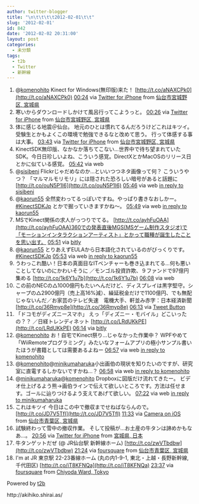 ```yaml
---
author: twitter-blogger
title: "\n\t\t\t\t2012-02-01\t\t"
slug: '2012-02-01'
id: 842
date: '2012-02-02 20:31:00'
layout: post
categories:
  - 未分類
tags:
  - t2b
  - Twitter
  - 新幹線
---
```


<div xmlns:georss="http://www.georss.org/georss">

1.  <span><span>@[komenohito](http://twitter.com/komenohito "komenohito") Kinect for Windows(無印版)来た！ [http://t.co/aNAXCPk0](http://t.co/aNAXCPk0)</span> <span>[<span>00:24</span>](http://twitter.com/o_ob/status/164670344970518528) <span>via [Twitter for iPhone](http://twitter.com/#!/download/iphone)</span> from [仙台市宮城野区, 宮城県<span></span>](http://maps.google.com/maps?q=38.25835099,140.88284455)</span></span>
2.  <span><span>寒いからダウンロードしかけて風呂行ってこようっと。</span> <span>[<span>00:26</span>](http://twitter.com/o_ob/status/164671070014676993) <span>via [Twitter for iPhone](http://twitter.com/#!/download/iphone)</span> from [仙台市宮城野区, 宮城県<span></span>](http://maps.google.com/maps?q=38.25835102,140.88284462)</span></span>
3.  <span><span>体に感じる地震＠仙台。 地元のひとは慣れてるんだろうけどこれはキツイ。 受験生とかもよくこの環境で勉強できるなと改めて思う。 行って体感する事は大事。</span> <span>[<span>03:43</span>](http://twitter.com/o_ob/status/164720580178886658) <span>via [Twitter for iPhone](http://twitter.com/#!/download/iphone)</span> from [仙台市宮城野区, 宮城県<span></span>](http://maps.google.com/maps?q=38.25846021,140.88284462)</span></span>
4.  <span><span>KinectSDK無印版、なかなか落ちてこない…世界中で待ち望まれていたSDK。今日日珍しいよね、こういう感覚。DirectXとかMacOSのリリース日とかに似ている感覚。</span> <span>[<span>05:42</span>](http://twitter.com/o_ob/status/164750435423490048) <span>via web</span></span></span>
5.  <span><span>@[sisibeni](http://twitter.com/sisibeni "sisibeni") Flickrじゃだめなのか…といいつつネタ画像って何？ こういうやつ？ 「マルマルモリモリ」には隠された恐ろしい暗号があると話題に [http://t.co/ouN5P1I6](http://t.co/ouN5P1I6)</span> <span>[<span>05:46</span>](http://twitter.com/o_ob/status/164751388067381248) <span>via web</span> [in reply to sisibeni](http://twitter.com/sisibeni/status/164720207242338305)</span></span>
6.  <span><span>@[kaorun55](http://twitter.com/kaorun55 "kaorun55") 全然変わってるっぽいですね。やっぱり書きなおしかー。[#KinectSDKJp](http://twitter.com/search?q=%23KinectSDKJp "#KinectSDKJp") とかで掘っていきますかね～。</span> <span>[<span>05:49</span>](http://twitter.com/o_ob/status/164752131893637120) <span>via web</span> [in reply to kaorun55](http://twitter.com/kaorun55/status/164750981597364225)</span></span>
7.  <span><span>MSでKinect関係の求人がっつりでてる。 [http://t.co/ayhFuOAA](http://t.co/ayhFuOAA)360での発表直後MGS(MSゲーム制作スタジオ)で「モーションインタラクションアーティスト」とかって職種が誕生したことを思い出す。</span> <span>[<span>05:51</span>](http://twitter.com/o_ob/status/164752738880733184) <span>via [bitly](http://bit.ly)</span></span></span>
8.  <span><span>@[kaorun55](http://twitter.com/kaorun55 "kaorun55") とりあえずEULAから日本語化されているのがびっくりです。[#KinectSDKJp](http://twitter.com/search?q=%23KinectSDKJp "#KinectSDKJp")</span> <span>[<span>05:53</span>](http://twitter.com/o_ob/status/164753186136133633) <span>via web</span> [in reply to kaorun55](http://twitter.com/kaorun55/status/164752306884186113)</span></span>
9.  <span><span>うわっこれ酷い！日本の真面目なITベンチャーも巻き込まれてる…何も悪いことしてないのにかわいそうに ／モンゴル投資詐欺、９ファンドで97億円集める [http://t.co/1k6Y1u7b](http://t.co/1k6Y1u7b)</span> <span>[<span>06:08</span>](http://twitter.com/o_ob/status/164757029787942912) <span>via web</span></span></span>
10.  <span><span>この前のNECの△1000億円もたいへんだけど、ディスプレイは黒字堅守。シャープの△2900億円（売上高16%減）、繰延税金だけで1100億円、でも無配じゃないんだ／お家芸のテレビ失速　電機大手、軒並み赤字：日本経済新聞 [http://t.co/36Rmyp8e](http://t.co/36Rmyp8e)</span> <span>[<span>06:13</span>](http://twitter.com/o_ob/status/164758194739085312) <span>via [Tweet Button](http://twitter.com/tweetbutton)</span></span></span>
11.  <span><span>「ドコモがディズニースマホ」 えっ「ディズニー・モバイル」どこいったの？？ ／日経トレンディネット [http://t.co/LRdUKkPE](http://t.co/LRdUKkPE)</span> <span>[<span>06:14</span>](http://twitter.com/o_ob/status/164758504253566977) <span>via [bitly](http://bit.ly)</span></span></span>
12.  <span><span>@[komenohito](http://twitter.com/komenohito "komenohito") お！自宅でKinect祭り…じゃなかった作業中？ WPFやめて「WiiRemoteプログラミング」みたいなフォームアプリの極小サンプル書いたほうが書籍としては需要あるよねー</span> <span>[<span>06:57</span>](http://twitter.com/o_ob/status/164769466922708995) <span>via web</span> [in reply to komenohito](http://twitter.com/komenohito/status/164765541234520064)</span></span>
13.  <span><span>@[komenohito](http://twitter.com/komenohito "komenohito")@[minikumaharuka](http://twitter.com/minikumaharuka "minikumaharuka")小出画伯の現状を知りたいのですが、研究室に直電するしかないですかね…？</span> <span>[<span>06:58</span>](http://twitter.com/o_ob/status/164769664516358145) <span>via web</span> [in reply to komenohito](http://twitter.com/komenohito/status/164765541234520064)</span></span>
14.  <span><span>@[minikumaharuka](http://twitter.com/minikumaharuka "minikumaharuka")@[komenohito](http://twitter.com/komenohito "komenohito") Dropboxに図版だけ流れてきたー。 ビデオ仕上げるよう熊→画伯ラインで伝えて欲しいところです。方法は任せます。ゴールに辿りつけるよう支えてあげて欲しい。</span> <span>[<span>07:22</span>](http://twitter.com/o_ob/status/164775704569982976) <span>via web</span> [in reply to minikumaharuka](http://twitter.com/minikumaharuka/status/164772064744579073)</span></span>
15.  <span><span>これはキツイ 今日はこの中で撤収までせねばならんので。 [http://t.co/JD7V5TfI](http://t.co/JD7V5TfI)</span> <span>[<span>11:33</span>](http://twitter.com/o_ob/status/164838750105505793) <span>via [Camera on iOS](http://www.apple.com)</span> from [仙台市青葉区, 宮城県<span></span>](http://maps.google.com/maps?q=38.258171,140.881131)</span></span>
16.  <span><span>試験終わって雪中の撤収作業。 そして投稿が...お土産の牛タンは諦めかもなあ...。</span> <span>[<span>20:56</span>](http://twitter.com/o_ob/status/164980436601286656) <span>via [Twitter for iPhone](http://twitter.com/#!/download/iphone)</span> from [宮城県, 日本<span></span>](http://maps.google.com/maps?q=38.25070654,140.88070680)</span></span>
17.  <span><span>牛タンゲットだぜ (@ JR仙台駅 新幹線ホーム) [http://t.co/zwVTbdbw](http://t.co/zwVTbdbw)</span> <span>[<span>21:24</span>](http://twitter.com/o_ob/status/164987464195379201) <span>via [foursquare](http://foursquare.com)</span> from [仙台市青葉区, 宮城県<span></span>](http://maps.google.com/maps?q=38.26038163,140.88203073)</span></span>
18.  <span><span>I'm at JR 東京駅 22-23番線ホーム (丸の内1-9-1, 東北・上越・長野新幹線, 千代田区) [http://t.co/iT8KFNQa](http://t.co/iT8KFNQa)</span> <span>[<span>23:37</span>](http://twitter.com/o_ob/status/165020971319836674) <span>via [foursquare](http://foursquare.com)</span> from [Chiyoda Ward, Tokyo<span></span>](http://maps.google.com/maps?q=35.68137436,139.76778209)</span></span>

</div>

Powered by [t2b](http://t2b.utilz.jp/)

<div>http://akihiko.shirai.as/</div>